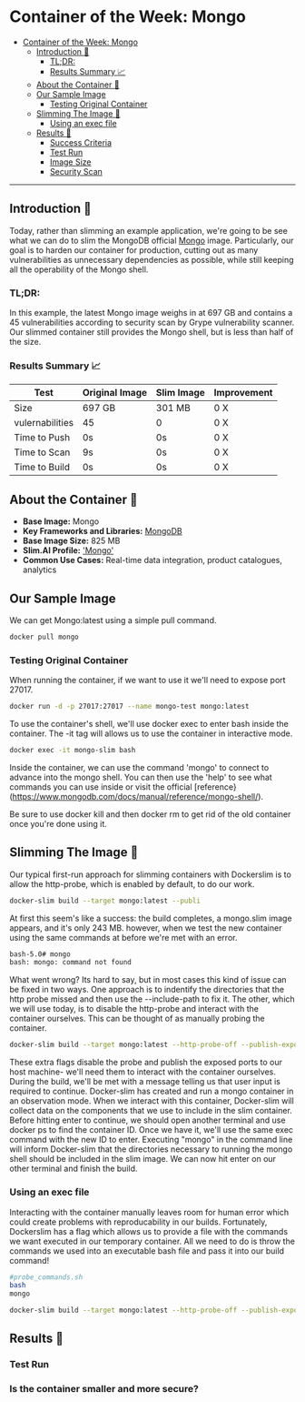 # Container of the Week: Mongo

- [Container of the Week: Mongo](#container-of-the-week-mongo)
  - [Introduction :wave:](#introduction-wave)
    - [TL;DR:](#tldr)
    - [Results Summary :chart_with_upwards_trend:](#results-summary-chart_with_upwards_trend)
  - [About the Container :thinking:](#about-the-container-thinking)
  - [Our Sample Image](#our-sample-image)
    - [Testing Original Container](#testing-original-container)
  - [Slimming The Image :mechanical_arm:](#slimming-the-image-mechanical_arm)
      - [Using an exec file](#using-an-exec-file)
  - [Results :raised_hands:](#results-raised_hands)
    - [Success Criteria](#success-criteria)
    - [Test Run](#test-run)
    - [Image Size](#image-size)
    - [Security Scan](#security-scan)

---
## Introduction :wave:
Today, rather than slimming an example application, we're going to be see what we can do to slim the MongoDB official [Mongo](https://hub.docker.com/_/mongo) image. Particularly, our goal is to harden our container for production, cutting out as many vulnerabilities as unnecessary dependencies as possible, while still keeping all the operability of the Mongo shell.


### TL;DR:

In this example, the latest Mongo image weighs in at 697 GB and contains a 45 vulnerabilities according to security scan by Grype vulnerability scanner. Our slimmed container still provides the Mongo shell, but is less than half of the size.

### Results Summary :chart_with_upwards_trend:
| Test | Original Image | Slim Image | Improvement | 
|----- | ----- | ---- | ---- | 
| Size | 697 GB | 301 MB | 0 X |
| vulernabilities|45 | 0 | 0 X | 
| Time to Push | 0s | 0s | 0 X | 
| Time to Scan | 9s | 0s | 0 X | 
| Time to Build | 0s | 0s | 0 X |

## About the Container :thinking:
- **Base Image:** Mongo
- **Key Frameworks and Libraries:** [MongoDB](https://www.mongodb.com//)
- **Base Image Size:** 825 MB
- **Slim.AI Profile:** ['Mongo'](https://portal.slim.dev/home/profile/dockerhub%3A%2F%2Fdockerhub.public%2Flibrary%2Fmongo%3Alatest)
- **Common Use Cases:** Real-time data integration, product catalogues, analytics

## Our Sample Image 

We can get Mongo:latest using a simple pull command.

```bash
docker pull mongo
```

### Testing Original Container

When running the container, if we want to use it we'll need to expose port 27017.

```bash
docker run -d -p 27017:27017 --name mongo-test mongo:latest
```

To use the container's shell, we'll use docker exec to enter bash inside the container. The -it tag will allows us to use the container in interactive mode.

```bash
docker exec -it mongo-slim bash
```

Inside the container, we can use the command 'mongo' to connect to advance into the mongo shell. You can then use the 'help' to see what commands you can use inside or visit the official [reference}(https://www.mongodb.com/docs/manual/reference/mongo-shell/).

Be sure to use docker kill and then docker rm to get rid of the old container once you're done using it.

## Slimming The Image :mechanical_arm:

Our typical first-run approach for slimming containers with Dockerslim is to allow the http-probe, which is enabled by default, to do our work.

```bash
docker-slim build --target mongo:latest --publi
```
At first this seem's like a success: the build completes, a mongo.slim image appears, and it's only 243 MB. 
however, when we test the new container using the same commands at before we're met with an error.

```bash
bash-5.0# mongo
bash: mongo: command not found
```
What went wrong? Its hard to say, but in most cases this kind of issue can be fixed in two ways. One approach is to indentify the directories that the http probe missed and then use the --include-path <File path> to fix it. The other, which we will use today, is to disable the http-probe and interact with the container ourselves. This can be thought of as manually probing the container.

```bash
docker-slim build --target mongo:latest --http-probe-off --publish-exposed-ports
```
These extra flags disable the probe and publish the exposed ports to our host machine- we'll need them to interact with the container ourselves. During the build, we'll be met with a message telling us that user input is required to continue. Docker-slim has created and run a mongo container in an observation mode. When we interact with this container, Docker-slim will collect data on the components that we use to include in the slim container. Before hitting enter to continue, we should open another terminal and use docker ps to find the container ID. Once we have it, we'll use the same exec command with the new ID to enter. Executing "mongo" in the command line will inform Docker-slim that the directories necessary to running the mongo shell should be included in the slim image. We can now hit enter on our other terminal and finish the build.

### Using an exec file

Interacting with the container manually leaves room for human error which could create problems with reproducability in our builds. Fortunately, Dockerslim has a flag which allows us to provide a file with the commands we want executed in our temporary container. All we need to do is throw the commands we used into an executable bash file and pass it into our build command!

```bash
#probe_commands.sh
bash
mongo
```

```bash
docker-slim build --target mongo:latest --http-probe-off --publish-exposed-ports --exec_file probe_commands.sh
```

## Results :raised_hands:

### Test Run 
 
### Is the container smaller and more secure?

